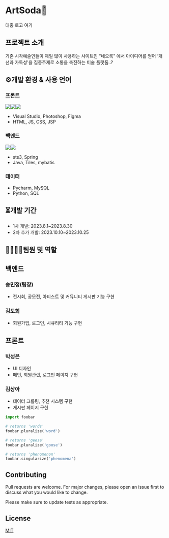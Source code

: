 # ArtSoda🎨
대충 로고 여기
## 프로젝트 소개
기존 시각예술인들이 제일 많이 사용하는 사이트인 “네오룩" 에서 아이디어를 얻어 ‘개선과 가독성'을 집중주제로 소통을 촉진하는 미술 플랫폼..?

## ⚙개발 환경 & 사용 언어
### 프론트
<img src="https://img.shields.io/badge/Visual Studio-007ACC?style=for-the-badge&logo=visualstudiocode&logoColor=white"><img src="https://img.shields.io/badge/Adobe Photoshop-31A8FF?style=for-the-badge&logo=adobephotoshop&logoColor=white"><img src="https://img.shields.io/badge/Figma-F24E1E?style=for-the-badge&logo=figma&logoColor=white">

- Visual Studio, Photoshop, Figma
- HTML, JS, CSS, JSP
### 백엔드
<img src="https://img.shields.io/badge/Spring-6DB33F?style=for-the-badge&logo=spring&logoColor=white"><img src="https://img.shields.io/badge/Adobe Photoshop-31A8FF?style=for-the-badge&logo=adobephotoshop&logoColor=white">
- sts3, Spring
- Java, Tiles, mybatis
### 데이터
- Pycharm, MySQL
- Python, SQL

## ⏳개발 기간
- 1차 개발: 2023.8.1~2023.8.30
- 2차 추가 개발: 2023.10.10~2023.10.25
## 👩‍👩‍👧‍👧팀원 및 역할
## 백엔드
### 송민정(팀장)
- 전시회, 공모전, 아티스트 및 커뮤니티 게시판 기능 구현
### 김도희
- 회원가입, 로그인, 시큐리티 기능 구현
## 프론트
### 박성은
- UI 디자인
- 메인, 회원관련, 로그인 페이지 구현
### 김상아
- 데이터 크롤링, 추천 시스템 구현
- 게시판 페이지 구현
```python
import foobar

# returns 'words'
foobar.pluralize('word')

# returns 'geese'
foobar.pluralize('goose')

# returns 'phenomenon'
foobar.singularize('phenomena')
```

## Contributing

Pull requests are welcome. For major changes, please open an issue first
to discuss what you would like to change.

Please make sure to update tests as appropriate.

## License

[MIT](https://choosealicense.com/licenses/mit/)
